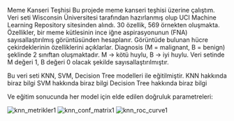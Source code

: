 Meme Kanseri Teşhisi
Bu projede meme kanseri teşhisi üzerine çalıştım. Veri seti Wisconsin Üniversitesi tarafından hazırlanmış olup UCI Machine Learning Repository sitesinden alındı. 30 özellik, 569 örnekten
oluşmakta. Özellikler, bir meme kütlesinin ince iğne aspirasyonunun (FNA) sayısallaştırılmış görüntüsünden hesaplanır. Görüntüde bulunan hücre çekirdeklerinin özelliklerini açıklarlar.
Diagnosis (M = malignant, B = benign) şeklinde 2 sınıftan oluşmaktadır. M -> kötü huylu, B -> iyi huylu. Veri setinde M değeri 1, B değeri 0 olacak şekilde sayısallaştırılmıştır.

Bu veri seti KNN, SVM, Decision Tree modelleri ile eğitilmiştir. 
KNN hakkında biraz bilgi
SVM hakkında biraz bilgi
Decision Tree hakkında biraz bilgi

Ve eğitim sonucunda her model için elde edilen doğruluk parametreleri:

![knn_metrikler1](https://github.com/user-attachments/assets/1601d98f-dd1f-4b00-973c-bf26afba2a91)
![knn_conf_matrix1](https://github.com/user-attachments/assets/d57d3eb5-303b-4f58-9c4a-d91b4c360840)
![knn_roc_curve1](https://github.com/user-attachments/assets/29baccbd-16aa-4e9a-86ea-12ea8e75befb)



